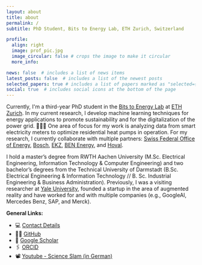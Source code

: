 ```yaml
---
layout: about
title: about
permalink: /
subtitle: PhD Student, Bits to Energy Lab, ETH Zurich, Switzerland

profile:
  align: right
  image: prof_pic.jpg
  image_circular: false # crops the image to make it circular
  more_info: 

news: false  # includes a list of news items
latest_posts: false  # includes a list of the newest posts
selected_papers: true # includes a list of papers marked as "selected={true}"
social: true  # includes social icons at the bottom of the page
---
```



Currently, I'm a third-year PhD student in the [Bits to Energy Lab](https://www.bitstoenergy.com) at [ETH Zurich](https://www.im.ethz.ch). In my current research, I develop machine learning techniques for energy applications to promote sustainability and for the digitalization of the power grid. 🔋🔌💡 One area of focus for my work is analyzing data from smart electricity meters to optimize residential heat pumps in operation. For my research, I currently collaborate with multiple partners: [Swiss Federal Office of Energy](https://www.bfe.admin.ch/bfe/de/home.html), [Bosch](https://www.bosch-homecomfort.com/ch/de/wohngebaeude/home/), [EKZ](https://www.ekz.ch/de/privatkunden.html), [BEN Energy](https://www.ben-energy.com/), and [Hoval](https://www.hoval.ch/).

I hold a master’s degree from RWTH Aachen University (M.Sc. Electrical Engineering, Information Technology & Computer Engineering) and two bachelor’s degrees from the Technical University of Darmstadt (B.Sc. Electrical Engineering & Information Technology // B. Sc. Industrial Engineering & Business Administration). Previously, I was a visiting researcher at [Yale University](https://krishnaswamylab.org), founded a startup in the area of augmented reality and have worked for and with multiple companies (e.g., GoogleAI, Mercedes Benz, SAP, and Merck). 

**General Links:**
- 💻 [Contact Details](https://im.ethz.ch/people/tbrudermuell.html)
- 👨‍💻 [GitHub](https://github.com/tbrumue)
- 📄 [Google Scholar](https://scholar.google.com/citations?user=rpGG9_UAAAAJ&hl)
- 🖇 [ORCID](https://orcid.org/0009-0007-7319-1142)
- 📽 [Youtube - Science Slam (in German)](https://youtu.be/JFSeshpIkeE?feature=shared)